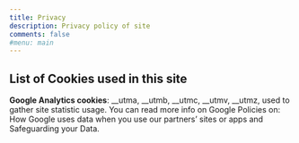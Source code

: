 ```yaml
---
title: Privacy
description: Privacy policy of site
comments: false
#menu: main
---
```


## List of Cookies used in this site

**Google Analytics cookies**: __utma, __utmb, __utmc, __utmv, __utmz, used to gather site statistic usage. You can read more info on Google Policies on: How Google uses data when you use our partners’ sites or apps and Safeguarding your Data.